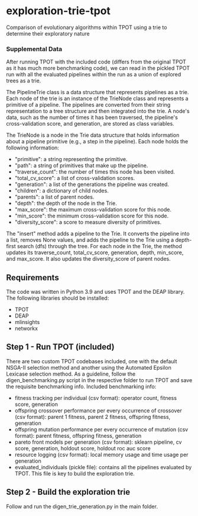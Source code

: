 # exploration-trie-tpot
Comparison of evolutionary algorithms within TPOT using a trie to determine their exploratory nature

### Supplemental Data

After running TPOT with the included code (differs from the original TPOT as it has much more benchmarking code), we can read in the pickled TPOT run with all the evaluated pipelines within the run as a union of explored trees as a trie.

The PipelineTrie class is a data structure that represents pipelines as a trie. Each node of the trie is an instance of the TrieNode class and represents a primitive of a pipeline. The pipelines are converted from their string representation to a tree structure and then integrated into the trie. A node's data, such as the number of times it has been traversed, the pipeline's cross-validation score, and generation, are stored as class variables.

 The TrieNode is a node in the Trie data structure that holds information about a pipeline primitive (e.g., a step in the pipeline). Each node holds the following information:
- "primitive": a string representing the primitive.
- "path": a string of primitives that make up the pipeline.
- "traverse_count": the number of times this node has been visited.
- "total_cv_score": a list of cross-validation scores.
- "generation": a list of the generations the pipeline was created.
- "children": a dictionary of child nodes.
- "parents": a list of parent nodes.
- "depth": the depth of the node in the Trie.
- "max_score": the maximum cross-validation score for this node.
- "min_score": the minimum cross-validation score for this node.
- "diversity_score": a score to measure diversity of primitives.

The "insert" method adds a pipeline to the Trie. It converts the pipeline into a list, removes None values, and adds the pipeline to the Trie using a depth-first search (dfs) through the tree. For each node in the Trie, the method updates its traverse_count, total_cv_score, generation, depth, min_score, and max_score. It also updates the diversity_score of parent nodes.

## Requirements
The code was written in Python 3.9 and uses TPOT and the DEAP library.
The following libraries should be installed:
- TPOT
- DEAP
- mlinsights
- networkx

## Step 1 - Run TPOT (included)
There are two custom TPOT codebases included, one with the default NSGA-II selection method and another using the Automated Epsilon Lexicase selection method. As a guideline, follow the digen_benchmarking.py script in the respective folder to run TPOT and save the requisite benchmarking info. 
Included benchmarking info:
- fitness tracking per individual (csv format): operator count, fitness score, generation 
- offspring crossover performance per every occurrence of crossover (csv format): parent 1 fitness, parent 2 fitness, offspring fitness, generation
- offspring mutation performance per every occurrence of mutation (csv format): parent fitness, offspring fitness, generation
- pareto front models per generation (csv format): sklearn pipeline, cv score, generation, holdout score, holdout roc auc score
- resource logging (csv format): local memory usage and time usage per generation
- evaluated_individuals (pickle file): contains all the pipelines evaluated by TPOT. This file is key to build the exploration trie.

##  Step 2 - Build the exploration trie
Follow and run the digen_trie_generation.py in the main folder.
